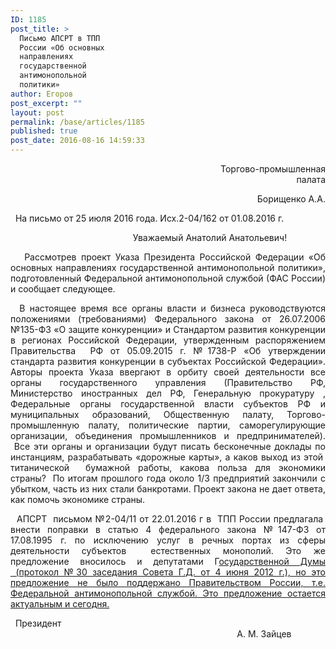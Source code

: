 ```yaml
---
ID: 1185
post_title: >
  Письмо АПСРТ в ТПП
  России «Об основных
  направлениях
  государственной
  антимонопольной
  политики»
author: Егоров
post_excerpt: ""
layout: post
permalink: /base/articles/1185
published: true
post_date: 2016-08-16 14:59:33
---
```

<p style="text-align: right;">                                                                         Торгово-промышленная палата</p>
<p style="text-align: right;">                                                                          Борищенко А.А.</p>
&nbsp;
На письмо от 25 июля 2016 года.
Исх.2-04/162 от 01.08.2016 г.
&nbsp;
<p style="text-align: center;">                                  Уважаемый Анатолий Анатольевич!</p>
<p style="text-align: justify;">   Рассмотрев проект Указа Президента Российской Федерации «Об основных направлениях государственной антимонопольной политики», подготовленный Федеральной антимонопольной службой (ФАС России) и сообщает следующее.</p>
<p style="text-align: justify;">  В настоящее время все органы власти и бизнеса руководствуются положениями (требованиями) Федерального закона от 26.07.2006 №135-ФЗ «О защите конкуренции» и Стандартом развития конкуренции в регионах Российской Федерации, утвержденным распоряжением Правительства  РФ от 05.09.2015 г. №1738-Р «Об утверждении стандарта развития конкуренции в субъектах Российской Федерации». Авторы проекта Указа ввергают в орбиту своей деятельности все органы государственного управления (Правительство РФ, Министерство иностранных дел РФ, Генеральную прокуратуру , Федеральные органы государственной власти субъектов РФ и муниципальных образований, Общественную палату, Торгово-промышленную палату, политические партии, саморегулирующие организации, объединения промышленников и предпринимателей).  Все эти органы и организации будут писать бесконечные доклады по инстанциям, разрабатывать «дорожные карты», а каков выход из этой  титанической  бумажной работы, какова польза для экономики страны?  По итогам прошлого года около 1/3 предприятий закончили с убытком, часть из них стали банкротами. Проект закона не дает ответа, как помочь экономике страны.</p>
<p style="text-align: justify;">  АПСРТ  письмом №2-04/11 от 22.01.2016 г в  ТПП России предлагала  внести поправки в статью 4 федерального закона №147-ФЗ от 17.08.1995 г. по исключению услуг в речных портах из сферы деятельности субъектов  естественных монополий. Это же предложение вносилось и депутатами Г<u>осударственной Думы  (протокол №30 заседания Совета Г.Д. от 4 июня 2012 г.), но это предложение не было поддержано Правительством России, т.е. Федеральной антимонопольной службой. Это предложение остается актуальным и сегодня.</u></p>
&nbsp;
Президент                                                                                                                                                                                                       А. М. Зайцев